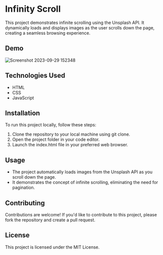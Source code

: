 # Infinity Scroll
This project demonstrates infinite scrolling using the Unsplash API. It dynamically loads and displays images as the user scrolls down the page, creating a seamless browsing experience.

## Demo
![Screenshot 2023-09-29 152348](https://github.com/khaledelhannat/infinityScroll/assets/76536316/322e834b-88e1-4f7f-913f-31f624df280e)

## Technologies Used
- HTML
- CSS
- JavaScript

## Installation
To run this project locally, follow these steps:
1. Clone the repository to your local machine using git clone.
2. Open the project folder in your code editor.
3. Launch the index.html file in your preferred web browser.

## Usage
- The project automatically loads images from the Unsplash API as you scroll down the page.
- It demonstrates the concept of infinite scrolling, eliminating the need for pagination.

## Contributing
Contributions are welcome! If you'd like to contribute to this project, please fork the repository and create a pull request.

## License
This project is licensed under the MIT License.
